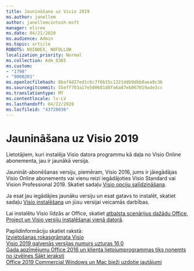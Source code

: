 ```yaml
---
title: Jaunināšana uz Visio 2019
ms.author: janellem
author: janellemcintosh-msft
manager: eliree
ms.date: 04/21/2020
ms.audience: Admin
ms.topic: article
ROBOTS: NOINDEX, NOFOLLOW
localization_priority: Normal
ms.collection: Adm_O365
ms.custom:
- "1798"
- "9000201"
ms.openlocfilehash: 8baf4d27ed1c6c7f6b15c1221ddb9dbb8aea9c3b
ms.sourcegitcommit: 55eff703a17e500681d8fa6a87eb067019ade3cc
ms.translationtype: MT
ms.contentlocale: lv-LV
ms.lasthandoff: 04/22/2020
ms.locfileid: "43720036"
---
```

# <a name="upgrade-to-visio-2019"></a>Jaunināšana uz Visio 2019

Lietotājiem, kuri instalēja Visio datora programmu kā daļa no Visio Online abonementa, jau ir jaunākā versija. 

Jaunināt-abonēšanas versiju, piemēram, Visio 2016, jums ir jāiegādājas Visio Online abonements vai vienu reizi iegādājoties Visio Standard vai Vision Professional 2019. Skatiet sadaļu [Visio opciju salīdzināšana](https://products.office.com/visio/microsoft-visio-plans-and-pricing-compare-visio-options).

Ja esat jau iegādājies jaunāku versiju un esat gatavs to instalēt, skatiet sadaļu [Visio instalēšana](https://support.office.com/article/f98f21e3-aa02-4827-9167-ddab5b025710?wt.mc_id=OfficeAdm_ClientDIA_Alchemy1798) un jūsu versijai veicamās darbības. 

Lai instalētu Visio līdzās ar Office, skatiet [atbalsta scenārijus dažādu Office, Project un Visio versiju instalēšanai vienā datorā](https://docs.microsoft.com/deployoffice/install-different-office-visio-and-project-versions-on-the-same-computer).

Papildinformāciju skatiet rakstā:<br>
[Izvietošanas rokasgrāmata Visio](https://docs.microsoft.com/deployoffice/deployment-guide-for-visio)<br>
[Visio 2019 galvenās versijas numurs uzturas 16,0](https://docs.microsoft.com/deployoffice/office2019/overview#whats-stayed-the-same-in-office-2019)<br>
[Gada apzīmējumu Office 2016 un klienta lietojumprogrammas tiks noņemts no izvēlnes Sākt ieraksti](https://support.office.com/article/8fe5e052-76d2-49de-af30-2e84ed3da907?wt.mc_id=OfficeAdm_ClientDIA_Alchemy1798)<br>
[Office 2019 Commercial Windows un Mac bieži uzdotie jautājumi](https://support.microsoft.com/help/4133312) 
